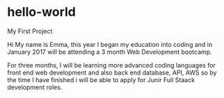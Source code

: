 # hello-world
My First Project

Hi My name is Emma, this year I began my education into coding and in January 2017 will be attending a 3 month Web Development bootcamp.

For three months, I will be learning more advanced coding languages for front end web development and also back end database, API, AWS so by the time I have finished i will be able to apply for Junir Full Staack development roles.
